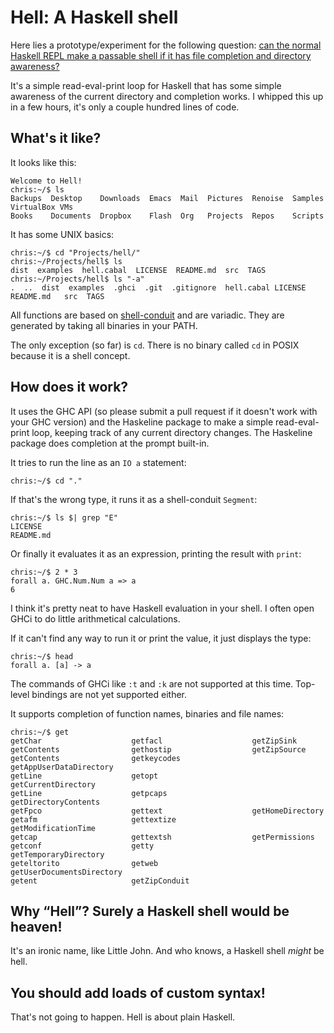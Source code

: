 # Hell: A Haskell shell

Here lies a prototype/experiment for the following question:
[can the normal Haskell REPL make a passable shell if it has file
completion and directory
awareness?](http://www.reddit.com/r/haskell/comments/1qzhce/using_haskell_to_write_deceptively_powerful/cdidvav?context=3)

It's a simple read-eval-print loop for Haskell that has some simple
awareness of the current directory and completion works. I whipped
this up in a few hours, it's only a couple hundred lines of code.

## What's it like?

It looks like this:

    Welcome to Hell!
    chris:~/$ ls
    Backups  Desktop    Downloads  Emacs  Mail  Pictures  Renoise  Samples	VirtualBox VMs
    Books	 Documents  Dropbox    Flash  Org   Projects  Repos    Scripts

It has some UNIX basics:

    chris:~/$ cd "Projects/hell/"
    chris:~/Projects/hell$ ls
    dist  examples	hell.cabal  LICENSE  README.md	src  TAGS
    chris:~/Projects/hell$ ls "-a"
    .  ..  dist  examples  .ghci  .git  .gitignore	hell.cabal LICENSE  README.md	src  TAGS

All functions are based on
[shell-conduit](https://github.com/chrisdone/shell-conduit) and are
variadic. They are generated by taking all binaries in your PATH.

The only exception (so far) is `cd`. There is no binary called `cd` in
POSIX because it is a shell concept.

## How does it work?

It uses the GHC API (so please submit a pull request if it doesn't
work with your GHC version) and the Haskeline package to make a simple
read-eval-print loop, keeping track of any current directory
changes. The Haskeline package does completion at the prompt built-in.

It tries to run the line as an `IO a` statement:

    chris:~/$ cd "."

If that's the wrong
type, it runs it as a shell-conduit `Segment`:

    chris:~/$ ls $| grep "E"
    LICENSE
    README.md

Or finally it evaluates
it as an expression, printing the result with `print`:

    chris:~/$ 2 * 3
    forall a. GHC.Num.Num a => a
    6

I think it's pretty neat to have Haskell evaluation in your shell. I
often open GHCi to do little arithmetical calculations.

If it can't find any way to run it or print the value, it just
displays the type:

    chris:~/$ head
    forall a. [a] -> a

The commands of GHCi like `:t` and `:k` are not supported at this
time. Top-level bindings are not yet supported either.

It supports completion of function names, binaries and file names:

    chris:~/$ get
    getChar                    getfacl                    getZipSink
    getContents                gethostip                  getZipSource
    getContents                getkeycodes                getAppUserDataDirectory
    getLine                    getopt                     getCurrentDirectory
    getLine                    getpcaps                   getDirectoryContents
    getFpco                    gettext                    getHomeDirectory
    getafm                     gettextize                 getModificationTime
    getcap                     gettextsh                  getPermissions
    getconf                    getty                      getTemporaryDirectory
    geteltorito                getweb                     getUserDocumentsDirectory
    getent                     getZipConduit

## Why “Hell”? Surely a Haskell shell would be heaven!

It's an ironic name, like Little John. And who knows, a Haskell shell
_might_ be hell.

## You should add loads of custom syntax!

That's not going to happen. Hell is about plain Haskell.
